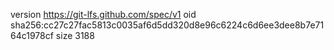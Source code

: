version https://git-lfs.github.com/spec/v1
oid sha256:cc27c27fac5813c0035af6d5dd320d8e96c6224c6d6ee3dee8b7e7164c1978cf
size 3188
